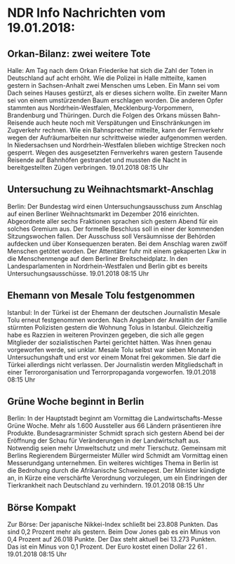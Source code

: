 # NDR Info Nachrichten vom 19.01.2018:


## Orkan-Bilanz: zwei weitere Tote
Halle: Am Tag nach dem Orkan Friederike hat sich die Zahl der Toten in Deutschland auf acht erhöht. Wie die Polizei in Halle mitteilte, kamen gestern in Sachsen-Anhalt zwei Menschen ums Leben. Ein Mann sei vom Dach seines Hauses gestürzt, als er dieses sichern wollte. Ein zweiter Mann sei von einem umstürzenden Baum erschlagen worden. Die anderen Opfer stammten aus Nordrhein-Westfalen, Mecklenburg-Vorpommern, Brandenburg und Thüringen. Durch die Folgen des Orkans müssen Bahn-Reisende auch heute noch mit Verspätungen und Einschränkungen im Zugverkehr rechnen. Wie ein Bahnsprecher mitteilte, kann der Fernverkehr wegen der Aufräumarbeiten nur schrittweise wieder aufgenommen werden. In Niedersachsen und Nordrhein-Westfalen blieben wichtige Strecken noch gesperrt. Wegen des ausgesetzten Fernverkehrs waren gestern Tausende Reisende auf Bahnhöfen gestrandet und mussten die Nacht in bereitgestellten Zügen verbringen. 19.01.2018 08:15 Uhr 

## Untersuchung zu Weihnachtsmarkt-Anschlag
Berlin: Der Bundestag wird einen Untersuchungsausschuss zum Anschlag auf einen Berliner Weihnachtsmarkt im Dezember 2016 einrichten. Abgeordnete aller sechs Fraktionen sprachen sich gestern Abend für ein solches Gremium aus. Der formelle Beschluss soll in einer der kommenden Sitzungswochen fallen. Der Ausschuss soll Versäumnisse der Behörden aufdecken und über Konsequenzen beraten. Bei dem Anschlag waren zwölf Menschen getötet worden. Der Attentäter fuhr mit einem gekaperten Lkw in die Menschenmenge auf dem Berliner Breitscheidplatz. In den Landesparlamenten in Nordrhein-Westfalen und Berlin gibt es bereits Untersuchungsausschüsse. 19.01.2018 08:15 Uhr 

## Ehemann von Mesale Tolu festgenommen
Istanbul: In der Türkei ist der Ehemann der deutschen Journalistin Mesale Tolu erneut festgenommen worden. Nach Angaben der Anwältin der Familie stürmten Polizisten gestern die Wohnung Tolus in Istanbul. Gleichzeitig habe es Razzien in weiteren Provinzen gegeben, die sich alle gegen Mitglieder der sozialistischen Partei gerichtet hätten. Was ihnen genau vorgeworfen werde, sei unklar. Mesale Tolu selbst war sieben Monate in Untersuchungshaft und erst vor einem Monat frei gekommen. Sie darf die Türkei allerdings nicht verlassen. Der Journalistin werden Mitgliedschaft in einer Terrororganisation und Terrorpropaganda vorgeworfen. 19.01.2018 08:15 Uhr 

## Grüne Woche beginnt in Berlin
Berlin: In der Hauptstadt beginnt am Vormittag die Landwirtschafts-Messe Grüne Woche. Mehr als 1.600 Aussteller aus 66 Ländern präsentieren ihre Produkte. Bundesagrarminister Schmidt sprach sich gestern Abend bei der Eröffnung der Schau für Veränderungen in der Landwirtschaft aus. Notwendig seien mehr Umweltschutz und mehr Tierschutz. Gemeinsam mit Berlins Regierendem Bürgermeister Müller wird Schmidt am Vormittag einen Messerundgang unternehmen. Ein weiteres wichtiges Thema in Berlin ist die Bedrohung durch die Afrikanische Schweinepest. Der Minister kündigte an, in Kürze eine verschärfte Verordnung vorzulegen, um ein Eindringen der Tierkrankheit nach Deutschland zu verhindern. 19.01.2018 08:15 Uhr 

## Börse Kompakt
Zur Börse: Der japanische Nikkei-Index schließt bei  23.808  Punkten. Das sind  0,2  Prozent mehr als gestern. Beim Dow Jones gab es ein Minus von  0,4  Prozent auf  26.018  Punkte. Der Dax steht aktuell bei  13.273  Punkten. Das ist ein Minus von  0,1  Prozent. Der Euro kostet einen Dollar  22 61 . 19.01.2018 08:15 Uhr 
